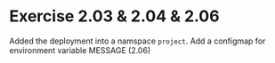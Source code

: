 # Exercise 2.03 & 2.04 & 2.06

Added the deployment into a namspace ```project```. 
Add a configmap for environment variable MESSAGE (2.06)

